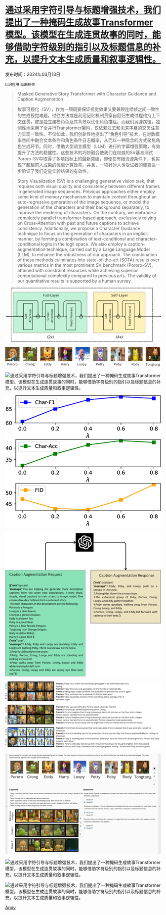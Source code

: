 # [通过采用字符引导与标题增强技术，我们提出了一种掩码生成故事Transformer模型。该模型在生成连贯故事的同时，能够借助字符级别的指引以及标题信息的补充，以提升文本生成质量和叙事逻辑性。](https://arxiv.org/abs/2403.08502)

发布时间：2024年03月13日

`LLM应用` `动画制作`

> Masked Generative Story Transformer with Character Guidance and Caption Augmentation

> 故事可视化（SV），作为一项既要保证视觉效果又要兼顾连续帧之间一致性的生成视觉难题，过往方法或是利用记忆机制贯穿自回归生成过程维持上下文连贯，或是独立建模角色及其背景以优化角色描绘。而我们另辟蹊径，独创性地采用了全并行Transformer架构，仅依赖过去和未来字幕的交叉注意力实现一致性。不仅如此，我们创新性地提出了“角色引导”技术，在对数概率空间中融合文本条件和角色条件日志概率，从而以一种隐含的方式聚焦角色生成环节。同时，借助大型语言模型（LLM）进行的字幕增强策略，有效提升了方法的稳健性。这些技术的巧妙融合使我们在权威的SV基准测试Pororo-SV中取得了多项指标上的最新突破，即便在有限资源条件下，也实现了超越前人成果的优越计算效率。并且，一项针对人类受试者的调查进一步验证了我们定量实验结果的有效性。

> Story Visualization (SV) is a challenging generative vision task, that requires both visual quality and consistency between different frames in generated image sequences. Previous approaches either employ some kind of memory mechanism to maintain context throughout an auto-regressive generation of the image sequence, or model the generation of the characters and their background separately, to improve the rendering of characters. On the contrary, we embrace a completely parallel transformer-based approach, exclusively relying on Cross-Attention with past and future captions to achieve consistency. Additionally, we propose a Character Guidance technique to focus on the generation of characters in an implicit manner, by forming a combination of text-conditional and character-conditional logits in the logit space. We also employ a caption-augmentation technique, carried out by a Large Language Model (LLM), to enhance the robustness of our approach. The combination of these methods culminates into state-of-the-art (SOTA) results over various metrics in the most prominent SV benchmark (Pororo-SV), attained with constraint resources while achieving superior computational complexity compared to previous arts. The validity of our quantitative results is supported by a human survey.

![通过采用字符引导与标题增强技术，我们提出了一种掩码生成故事Transformer模型。该模型在生成连贯故事的同时，能够借助字符级别的指引以及标题信息的补充，以提升文本生成质量和叙事逻辑性。](../../../paper_images/2403.08502/maskgst_compact.png)

![通过采用字符引导与标题增强技术，我们提出了一种掩码生成故事Transformer模型。该模型在生成连贯故事的同时，能够借助字符级别的指引以及标题信息的补充，以提升文本生成质量和叙事逻辑性。](../../../paper_images/2403.08502/characters.png)

![通过采用字符引导与标题增强技术，我们提出了一种掩码生成故事Transformer模型。该模型在生成连贯故事的同时，能够借助字符级别的指引以及标题信息的补充，以提升文本生成质量和叙事逻辑性。](../../../paper_images/2403.08502/x1.png)

![通过采用字符引导与标题增强技术，我们提出了一种掩码生成故事Transformer模型。该模型在生成连贯故事的同时，能够借助字符级别的指引以及标题信息的补充，以提升文本生成质量和叙事逻辑性。](../../../paper_images/2403.08502/x2.png)

![通过采用字符引导与标题增强技术，我们提出了一种掩码生成故事Transformer模型。该模型在生成连贯故事的同时，能够借助字符级别的指引以及标题信息的补充，以提升文本生成质量和叙事逻辑性。](../../../paper_images/2403.08502/x3.png)

![通过采用字符引导与标题增强技术，我们提出了一种掩码生成故事Transformer模型。该模型在生成连贯故事的同时，能够借助字符级别的指引以及标题信息的补充，以提升文本生成质量和叙事逻辑性。](../../../paper_images/2403.08502/x4.png)

![通过采用字符引导与标题增强技术，我们提出了一种掩码生成故事Transformer模型。该模型在生成连贯故事的同时，能够借助字符级别的指引以及标题信息的补充，以提升文本生成质量和叙事逻辑性。](../../../paper_images/2403.08502/human_survey.png)

![通过采用字符引导与标题增强技术，我们提出了一种掩码生成故事Transformer模型。该模型在生成连贯故事的同时，能够借助字符级别的指引以及标题信息的补充，以提升文本生成质量和叙事逻辑性。](../../../paper_images/2403.08502/x5.png)

![通过采用字符引导与标题增强技术，我们提出了一种掩码生成故事Transformer模型。该模型在生成连贯故事的同时，能够借助字符级别的指引以及标题信息的补充，以提升文本生成质量和叙事逻辑性。](../../../paper_images/2403.08502/x6.png)

[Arxiv](https://arxiv.org/abs/2403.08502)